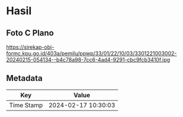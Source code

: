 # Hasil

## Foto C Plano

https://sirekap-obj-formc.kpu.go.id/403a/pemilu/ppwp/33/01/22/10/03/3301221003002-20240215-054134--b4c78a98-7cc6-4ad4-9291-cbc9fcb3410f.jpg


## Metadata

| Key        | Value               |
| ---------- | ------------------- |
| Time Stamp | 2024-02-17 10:30:03 |



